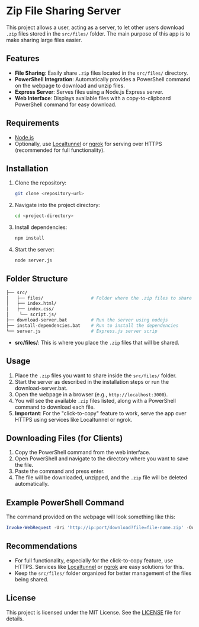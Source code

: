 

# Zip File Sharing Server

This project allows a user, acting as a server, to let other users download `.zip` files stored in the `src/files/` folder. The main purpose of this app is to make sharing large files easier.

## Features
- **File Sharing**: Easily share `.zip` files located in the `src/files/` directory.
- **PowerShell Integration**: Automatically provides a PowerShell command on the webpage to download and unzip files.
- **Express Server**: Serves files using a Node.js Express server.
- **Web Interface**: Displays available files with a copy-to-clipboard PowerShell command for easy download.

## Requirements
- [Node.js](https://nodejs.org/)
- Optionally, use [Localtunnel](https://localtunnel.github.io/www/) or [ngrok](https://ngrok.com/) for serving over HTTPS (recommended for full functionality).

## Installation
1. Clone the repository:
   ```bash
   git clone <repository-url>
   ```
2. Navigate into the project directory:
   ```bash
   cd <project-directory>
   ```
3. Install dependencies:
   ```bash
   npm install
   ```
4. Start the server:
   ```bash
   node server.js
   ```

## Folder Structure
```bash
├── src/
│   ├── files/          		# Folder where the .zip files to share are placed
│   ├── index.html/     
│   ├── index.css/
│	 └── script.js/
├── download-server.bat 		# Run the server using nodejs
├── install-dependencies.bat 	# Run to install the dependencies
└── server.js					# Express.js server scrip

```
- **src/files/**: This is where you place the `.zip` files that will be shared.

## Usage
1. Place the `.zip` files you want to share inside the `src/files/` folder.
2. Start the server as described in the installation steps or run the download-server.bat.
3. Open the webpage in a browser (e.g., `http://localhost:3000`).
4. You will see the available `.zip` files listed, along with a PowerShell command to download each file.
5. **Important**: For the "click-to-copy" feature to work, serve the app over HTTPS using services like Localtunnel or ngrok.

## Downloading Files (for Clients)
1. Copy the PowerShell command from the web interface.
2. Open PowerShell and navigate to the directory where you want to save the file.
3. Paste the command and press enter.
4. The file will be downloaded, unzipped, and the `.zip` file will be deleted automatically.

## Example PowerShell Command
The command provided on the webpage will look something like this:
```powershell
Invoke-WebRequest -Uri 'http://ip:port/download?file=file-name.zip' -OutFile (Join-Path $(Get-Location) 'file-name.zip'); Expand-Archive -Path (Join-Path $(Get-Location) 'file-name.zip') -DestinationPath $(Get-Location) -Force; Remove-Item -Path (Join-Path $(Get-Location) 'file-name.zip') -Force;"
```

## Recommendations
- For full functionality, especially for the click-to-copy feature, use HTTPS. Services like [Localtunnel](https://localtunnel.github.io/www/) or [ngrok](https://ngrok.com/) are easy solutions for this.
- Keep the `src/files/` folder organized for better management of the files being shared.

## License
This project is licensed under the MIT License. See the [LICENSE](https://opensource.org/license/mit) file for details.
